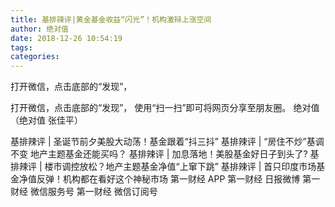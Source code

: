 ```yaml
---
title: 基排辣评|黄金基金收益“闪光”！机构激辩上涨空间
author: 绝对值
date: 2018-12-26 10:54:19
tags: 
categories: 
---
```

打开微信，点击底部的“发现”，
<!-- more -->
打开微信，点击底部的“发现”，
使用“扫一扫”即可将网页分享至朋友圈。
绝对值
（绝对值 张佳平）
 
 
基排辣评 | 圣诞节前夕美股大动荡！基金跟着“抖三抖”
基排辣评 | “房住不炒”基调不变 地产主题基金还能买吗？
基排辣评 | 加息落地！美股基金好日子到头了?
基排辣评 | 楼市调控放松？地产主题基金净值“上窜下跳”
基排辣评 | 首只印度市场基金净值反弹！机构都在看好这个神秘市场
第一财经
APP
第一财经
日报微博
第一财经
微信服务号
第一财经
微信订阅号
